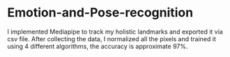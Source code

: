 # Emotion-and-Pose-recognition
I implemented Mediapipe to track my holistic landmarks and exported it via csv file. After collecting the data, I normalized all the pixels and trained it using 4 different algorithms, the accuracy is approximate 97%.

